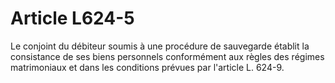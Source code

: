 # Article L624-5

Le conjoint du débiteur soumis à une procédure de sauvegarde établit la consistance de ses biens personnels conformément aux règles des régimes matrimoniaux et dans les conditions prévues par l'article L. 624-9.